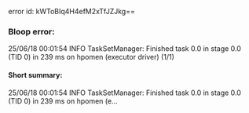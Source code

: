 error id: kWToBIq4H4efM2xTfJZJkg==
### Bloop error:

25/06/18 00:01:54 INFO TaskSetManager: Finished task 0.0 in stage 0.0 (TID 0) in 239 ms on hpomen (executor driver) (1/1)
#### Short summary: 

25/06/18 00:01:54 INFO TaskSetManager: Finished task 0.0 in stage 0.0 (TID 0) in 239 ms on hpomen (e...